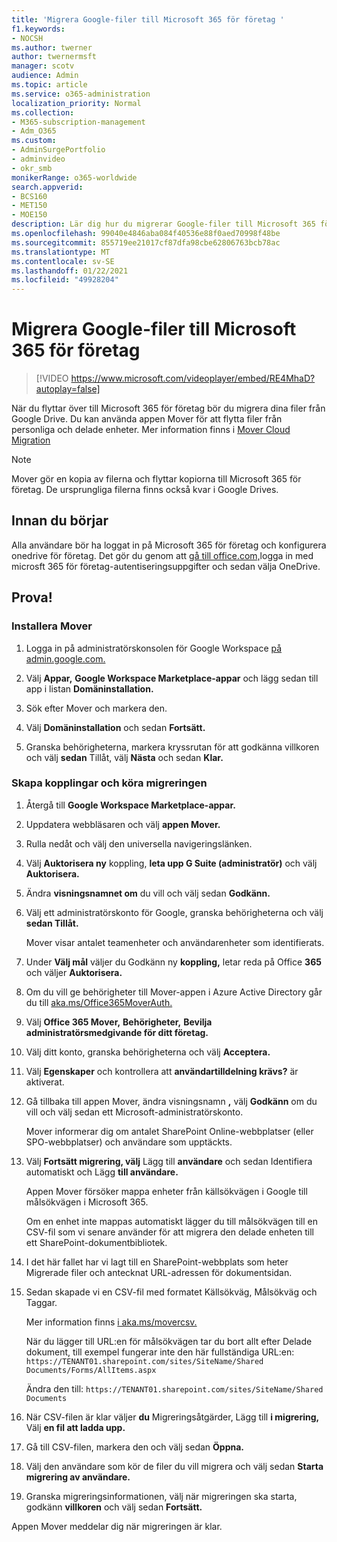 ```yaml
---
title: 'Migrera Google-filer till Microsoft 365 för företag '
f1.keywords:
- NOCSH
ms.author: twerner
author: twernermsft
manager: scotv
audience: Admin
ms.topic: article
ms.service: o365-administration
localization_priority: Normal
ms.collection:
- M365-subscription-management
- Adm_O365
ms.custom:
- AdminSurgePortfolio
- adminvideo
- okr_smb
monikerRange: o365-worldwide
search.appverid:
- BCS160
- MET150
- MOE150
description: Lär dig hur du migrerar Google-filer till Microsoft 365 för företag med hjälp av Mover.
ms.openlocfilehash: 99040e4846aba084f40536e88f0aed70998f48be
ms.sourcegitcommit: 855719ee21017cf87dfa98cbe62806763bcb78ac
ms.translationtype: MT
ms.contentlocale: sv-SE
ms.lasthandoff: 01/22/2021
ms.locfileid: "49928204"
---
```

# <a name="migrate-google-files-to-microsoft-365-for-business"></a>Migrera Google-filer till Microsoft 365 för företag 

> [!VIDEO https://www.microsoft.com/videoplayer/embed/RE4MhaD?autoplay=false]

När du flyttar över till Microsoft 365 för företag bör du migrera dina filer från Google Drive. Du kan använda appen Mover för att flytta filer från personliga och delade enheter. Mer information finns i [Mover Cloud Migration](https://docs.microsoft.com/sharepointmigration/mover-plan-migration)

> [!NOTE]
> Mover gör en kopia av filerna och flyttar kopiorna till Microsoft 365 för företag. De ursprungliga filerna finns också kvar i Google Drives.

## <a name="before-you-start"></a>Innan du börjar

Alla användare bör ha loggat in på Microsoft 365 för företag och konfigurera onedrive för företag. Det gör du genom att [gå till office.com,](https://office.com)logga in med microsft 365 för företag-autentiseringsuppgifter och sedan välja OneDrive.

## <a name="try-it"></a>Prova!

### <a name="install-mover"></a>Installera Mover

1. Logga in på administratörskonsolen för Google Workspace [på admin.google.com.](https://admin.google.com)

1. Välj **Appar,** **Google Workspace Marketplace-appar** och lägg sedan till app i listan **Domäninstallation.**

1. Sök efter Mover och markera den.

1. Välj **Domäninstallation** och sedan **Fortsätt.**

1. Granska behörigheterna, markera kryssrutan för att godkänna villkoren och välj **sedan** Tillåt, välj **Nästa** och sedan **Klar.**

### <a name="create-connectors-and-run-the-migration"></a>Skapa kopplingar och köra migreringen

1. Återgå till **Google Workspace Marketplace-appar.**
1. Uppdatera webbläsaren och välj **appen Mover.**
1. Rulla nedåt och välj den universella navigeringslänken.
1. Välj **Auktorisera ny** koppling, **leta upp G Suite (administratör)** och välj **Auktorisera.**
1. Ändra **visningsnamnet om** du vill och välj sedan **Godkänn.**
1. Välj ett administratörskonto för Google, granska behörigheterna och välj **sedan Tillåt.**

    Mover visar antalet teamenheter och användarenheter som identifierats. 

1. Under **Välj mål** väljer du Godkänn ny **koppling,** letar reda på Office **365** och väljer **Auktorisera.**
1. Om du vill ge behörigheter till Mover-appen i Azure Active Directory går du till [aka.ms/Office365MoverAuth.](https://aka.ms/Office365MoverAuth)
1. Välj **Office 365 Mover,** **Behörigheter,** **Bevilja administratörsmedgivande för ditt företag.**
1. Välj ditt konto, granska behörigheterna och välj **Acceptera.**
1. Välj **Egenskaper** och kontrollera att **användartilldelning krävs?** är aktiverat.
1. Gå tillbaka till appen Mover, ändra visningsnamn **,** välj **Godkänn** om du vill och välj sedan ett Microsoft-administratörskonto.

    Mover informerar dig om antalet SharePoint Online-webbplatser (eller SPO-webbplatser) och användare som upptäckts.
1. Välj **Fortsätt migrering, välj** Lägg till **användare** och sedan Identifiera automatiskt och Lägg **till användare.**

    Appen Mover försöker mappa enheter från källsökvägen i Google till målsökvägen i Microsoft 365. 

    Om en enhet inte mappas automatiskt lägger du till målsökvägen till en CSV-fil som vi senare använder för att migrera den delade enheten till ett SharePoint-dokumentbibliotek. 

1. I det här fallet har vi lagt till en SharePoint-webbplats som heter Migrerade filer och antecknat URL-adressen för dokumentsidan. 
1. Sedan skapade vi en CSV-fil med formatet Källsökväg, Målsökväg och Taggar. 

    Mer information finns [i aka.ms/movercsv.](https://docs.microsoft.com/sharepointmigration/mover-create-migration-csv)

    När du lägger till URL:en för målsökvägen tar du bort allt efter Delade dokument, till exempel fungerar inte den här fullständiga URL:en: `https://TENANT01.sharepoint.com/sites/SiteName/Shared Documents/Forms/AllItems.aspx`

    Ändra den till: `https://TENANT01.sharepoint.com/sites/SiteName/Shared Documents`

1. När CSV-filen är klar väljer **du** Migreringsåtgärder, Lägg till **i migrering,** Välj **en fil att ladda upp.**
1. Gå till CSV-filen, markera den och välj sedan **Öppna.**
1. Välj den användare som kör de filer du vill migrera och välj sedan **Starta migrering av användare.**
1. Granska migreringsinformationen, välj när migreringen ska starta, godkänn **villkoren** och välj sedan **Fortsätt.**

Appen Mover meddelar dig när migreringen är klar.